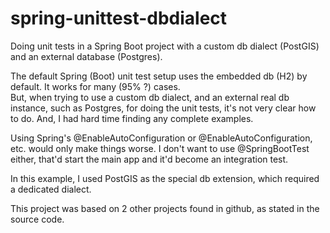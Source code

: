 # spring-unittest-dbdialect
Doing unit tests in a Spring Boot project with a custom db dialect (PostGIS) and an external database (Postgres).

The default Spring (Boot) unit test setup uses the embedded db (H2) by default.  It works for many (95% ?) cases.  
But, when trying to use a custom db dialect, and an external real db instance, such as Postgres, for doing the unit tests, it's not very clear how to do.  And, I had hard time finding any complete examples.  

Using Spring's @EnableAutoConfiguration or @EnableAutoConfiguration, etc. would only make things worse.  I don't want to use @SpringBootTest either, that'd start the main app and it'd become an integration test.

In this example, I used PostGIS as the special db extension, which required a dedicated dialect.

This project was based on 2 other projects found in github, as stated in the source code.
